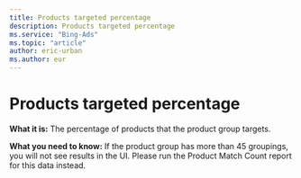 ```yaml
---
title: Products targeted percentage
description: Products targeted percentage
ms.service: "Bing-Ads"
ms.topic: "article"
author: eric-urban
ms.author: eur
---
```


# Products targeted percentage

**What it is:**  The percentage of products that the product group targets.

**What you need to know:**  If the product group has more than 45 groupings, you will not see results in the UI. Please run the Product Match Count report for this data instead.


